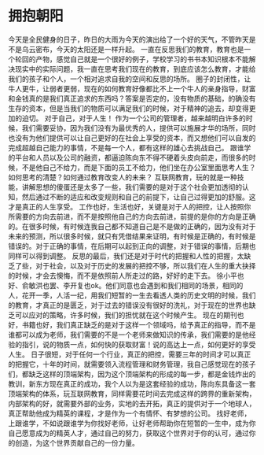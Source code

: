 # 拥抱朝阳

今天是全民健身的日子，昨日的大雨为今天的演出给了一个好的天气，不管昨天是不是乌云密布，今天的太阳还是一样升起。
一直在反思我们的教育，教育也是一个轮回的产物，感觉自己就是一个很好的例子，学校学习的书书本知识根本不能解决现实中的实际问题，我一直在思考我们现在的教育，到底应该怎么教育，才能给我们的孩子和个人，一个相对追求自我的空间和反思的场所。
圈子的封闭性，让牛人更牛，让弱者更弱，现在的如何教育好像都比不上一个牛人的亲身指导，财富和金钱真的是我们真正追求的东西吗？答案是否定的，没有物质的基础，的确没有生存的资本，但是当我们的物质可以满足我们的时候，对于精神的追去，却变得更加的迫切。
对于自己，对于人生！
作为一个公司的管理者，越来越明白许多的时候，我们需要妥协，因为我们没有为最优秀的人，提供可以施展才华的场所，同时也没有为他们提供可以让自己更好的在社会上享受的资本，而又想他们可以自发的完成超越自己能力的事情，不是每一个人，都有这样的雄心去挑战自己。
跟谁学的平台和人员以及公司的融资，都逼迫陈向东不得不硬着头皮向前走，而很多的时候，不是他自己不给力，而是下面的员工不给力，他们坐在办公室里面思考人生？如何思考的清楚？如何通过教育改变人的未来？
互联网教育，玩的就是一种技能，讲解思想的傻蛋还是太多了一些，我们需要的是对于这个社会更加透彻的认知，然后通过不断的适应和改变规则和自己的前提下，让自己过得更加的舒服。这才是真正的人生享受。
工作也好，生活也好，关键是对于人的把控，让人按照你所需要的方向去前进，而不是按照他自己的方向去前进，前提的是你的方向是正确的。在很多时候，有时候连我自己都不知道自己是不是做的正确的，因为没有对于未来的预测，所以很多时候，就只有凭借结果来证明，有时候是正确的，有时候是错误的。对于正确的事情，在后期可以起到正向的调整，对于错误的事情，后期也同样可以得到调整。
反思的最后，我们还是对于时代的把握和人性的把握，太缺乏了些，对于社会，以及对于历史的发展的把控不够，所以我们在人生的重大抉择的时候，才会去懊悔，而不是依照前人所走过的路，好好的走下去。
徐小平也好、俞敏洪也罢、李开复也ok。他们同意也会遇到和我们相同的场景，相同的人，花开一季，人活一纪，用我们短暂的一生去看透人类的历史文明的时候，我们的教育，才真正的是匮乏，对于过去的错误没有很好的洗礼，对于现在的世界也缺乏可以应对的策略，许多时候，我们的担忧就在这个时候产生。
现在的期刊也好，书籍也好，我们真正缺乏的是对于这样一个领域吗，给予真正的指导，而不是谁都可以成为老师，我们需要的不是一个老师来做知识的传承，我们需要的是他经验的指引，说的物质一点，如何快的获取财富！说的高达上一点，如何更好的享受人生。
日子很短，对于任何一个行业，真正的把控，需要三年的时间才可以真正的把握它，十年的时间，就需要领入流程管理和财务管理，我自己感觉现在的孩子们，都缺乏这样的顶端架构，因为这个顶端架构的形成的每一步，都是金钱炸出的教训，新东方现在真正的成功，我个人以为是这套经验的成功，陈向东具备这一套顶端架构的体系，玩互联网教育，同样需要花时间去完成这样的跨界的重新架构，内部架构的好，就需要外部的业务，实地的去开拓，真正的提供对于一个地球人，真正帮助他成为精英的课程，才是作为一个有情怀、有梦想的公司。
找好老师，上跟谁学，不如说跟谁学为你找好老师，让好老师帮助你在短暂的一生中，成为你自己愿意成为的精英人才，通过自己的努力，获取这个世界对于你的认可，通过你的创造，为这个世界贡献自己的一份力量。
